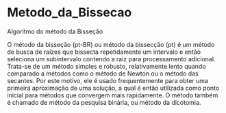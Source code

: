 # Metodo_da_Bissecao
Algoritmo do método da Bisseção

  O método da bisseção (pt-BR) ou método da bissecção (pt) é um método de busca de raízes que bissecta repetidamente um intervalo e então seleciona um subintervalo contendo a raiz para processamento adicional. Trata-se de um método simples e robusto, relativamente lento quando comparado a métodos como o método de Newton ou o método das secantes. Por este motivo, ele é usado frequentemente para obter uma primeira aproximação de uma solução, a qual é então utilizada como ponto inicial para métodos que convergem mais rapidamente. O método também é chamado de método da pesquisa binária, ou método da dicotomia.
